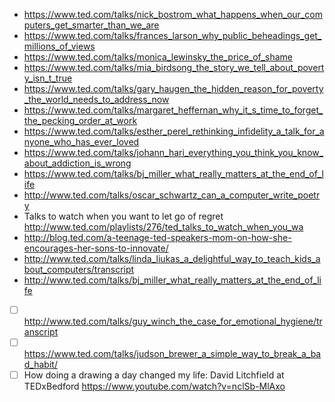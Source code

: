 - https://www.ted.com/talks/nick_bostrom_what_happens_when_our_computers_get_smarter_than_we_are
- https://www.ted.com/talks/frances_larson_why_public_beheadings_get_millions_of_views
- https://www.ted.com/talks/monica_lewinsky_the_price_of_shame
- https://www.ted.com/talks/mia_birdsong_the_story_we_tell_about_poverty_isn_t_true
- https://www.ted.com/talks/gary_haugen_the_hidden_reason_for_poverty_the_world_needs_to_address_now
- https://www.ted.com/talks/margaret_heffernan_why_it_s_time_to_forget_the_pecking_order_at_work
- https://www.ted.com/talks/esther_perel_rethinking_infidelity_a_talk_for_anyone_who_has_ever_loved
- https://www.ted.com/talks/johann_hari_everything_you_think_you_know_about_addiction_is_wrong
- https://www.ted.com/talks/bj_miller_what_really_matters_at_the_end_of_life
- http://www.ted.com/talks/oscar_schwartz_can_a_computer_write_poetry
- Talks to watch when you want to let go of regret http://www.ted.com/playlists/276/ted_talks_to_watch_when_you_wa
- http://blog.ted.com/a-teenage-ted-speakers-mom-on-how-she-encourages-her-sons-to-innovate/
- http://www.ted.com/talks/linda_liukas_a_delightful_way_to_teach_kids_about_computers/transcript
- http://www.ted.com/talks/bj_miller_what_really_matters_at_the_end_of_life
- [ ] http://www.ted.com/talks/guy_winch_the_case_for_emotional_hygiene/transcript
- [ ] https://www.ted.com/talks/judson_brewer_a_simple_way_to_break_a_bad_habit/
- [ ] How doing a drawing a day changed my life: David Litchfield at TEDxBedford https://www.youtube.com/watch?v=nclSb-MlAxo
